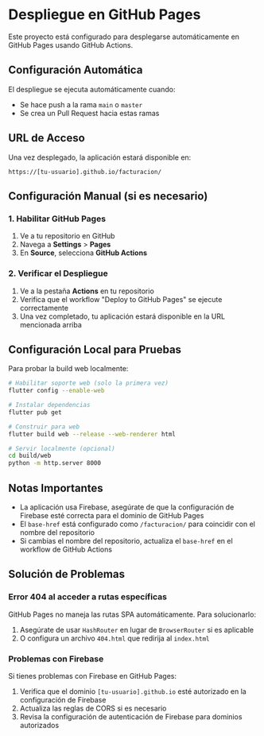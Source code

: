 # Despliegue en GitHub Pages

Este proyecto está configurado para desplegarse automáticamente en GitHub Pages usando GitHub Actions.

## Configuración Automática

El despliegue se ejecuta automáticamente cuando:

- Se hace push a la rama `main` o `master`
- Se crea un Pull Request hacia estas ramas

## URL de Acceso

Una vez desplegado, la aplicación estará disponible en:

```
https://[tu-usuario].github.io/facturacion/
```

## Configuración Manual (si es necesario)

### 1. Habilitar GitHub Pages

1. Ve a tu repositorio en GitHub
2. Navega a **Settings** > **Pages**
3. En **Source**, selecciona **GitHub Actions**

### 2. Verificar el Despliegue

1. Ve a la pestaña **Actions** en tu repositorio
2. Verifica que el workflow "Deploy to GitHub Pages" se ejecute correctamente
3. Una vez completado, tu aplicación estará disponible en la URL mencionada arriba

## Configuración Local para Pruebas

Para probar la build web localmente:

```bash
# Habilitar soporte web (solo la primera vez)
flutter config --enable-web

# Instalar dependencias
flutter pub get

# Construir para web
flutter build web --release --web-renderer html

# Servir localmente (opcional)
cd build/web
python -m http.server 8000
```

## Notas Importantes

- La aplicación usa Firebase, asegúrate de que la configuración de Firebase esté correcta para el dominio de GitHub Pages
- El `base-href` está configurado como `/facturacion/` para coincidir con el nombre del repositorio
- Si cambias el nombre del repositorio, actualiza el `base-href` en el workflow de GitHub Actions

## Solución de Problemas

### Error 404 al acceder a rutas específicas

GitHub Pages no maneja las rutas SPA automáticamente. Para solucionarlo:

1. Asegúrate de usar `HashRouter` en lugar de `BrowserRouter` si es aplicable
2. O configura un archivo `404.html` que redirija al `index.html`

### Problemas con Firebase

Si tienes problemas con Firebase en GitHub Pages:

1. Verifica que el dominio `[tu-usuario].github.io` esté autorizado en la configuración de Firebase
2. Actualiza las reglas de CORS si es necesario
3. Revisa la configuración de autenticación de Firebase para dominios autorizados
